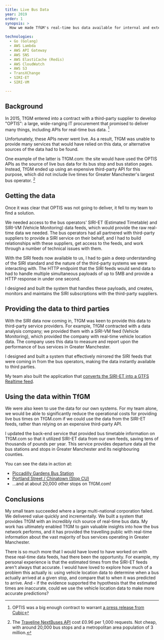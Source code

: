 ```yaml
---
title: Live Bus Data
year: 2019
order: 1
synopsis: >
  How we made TfGM's real-time bus data available for internal and external users

technologies:
  - Go (Golang)
  - AWS Lambda
  - AWS API Gateway
  - AWS SNS
  - AWS ElastiCache (Redis)
  - AWS CloudWatch
  - AWS S3
  - TransXChange
  - SIRI-ET
  - SIRI-VM

---
```

## Background

In 2015, TfGM entered into a contract with a third-party supplier to develop "OPTIS": a large, wide-ranging IT 
procurement that promised to deliver many things, including APIs for real-time bus data. [^1]

[^1]: OPTIS was a big enough contract to warrant [a press release from Cubic](https://www.cubic.com/news-events/news/cubic-deliver-intelligent-travel-platform-transport-greater-manchester)

Unfortunately, these APIs never went live. As a result, TfGM was unable to provide many services that 
would have relied on this data, or alternative sources of the data had to be found.

One example of the latter is TfGM.com: the site would have used the OPTIS APIs as the source of live bus data for its 
bus stop and bus station pages. Instead, TfGM ended up using an expensive third-party API for this purpose, which did 
not include live times for Greater Manchester's largest bus operator. [^2]

[^2]: The [Traveline NextBuses API](https://www.travelinedata.org.uk/traveline-open-data/nextbuses-api/) cost £0.96 per 1,000 requests. Not cheap, with around 20,000 bus stops and a metropolitan area population of 3 million.

## Getting the data

Once it was clear that OPTIS was not going to deliver, it fell to my team to find a solution.

We needed access to the bus operators' SIRI-ET (Estimated Timetable) and SIRI-VM (Vehicle Monitoring) data 
feeds, which would provide the raw real-time data we needed. The bus operators had all partnered with third-party 
suppliers to provide a SIRI service on their behalf, and I had to build relationships with these suppliers, get 
access to the feeds, and work through a number of technical issues with them.

With the SIRI feeds now available to us, I had to gain a deep understanding of the SIRI standard and the nature of 
the third-party systems we were interacting with. The HTTP endpoint that the SIRI feeds would send data to had to handle
multiple simultaneous payloads of up to 5MB and provide a HTTP response in under one second. 

I designed and built the system that handles these payloads, and creates, monitors and maintains the SIRI subscriptions
with the third-party suppliers.

## Providing the data to third parties

With the SIRI data now coming in, TfGM was keen to provide this data to third-party service providers. For example, 
TfGM contracted with a data analysis company; we provided them with a SIRI-VM feed (Vehicle Monitoring), which 
provided the company with real-time vehicle location data. The company uses this data to
measure and report upon the performance of bus services in Greater Manchester.

I designed and built a system that effectively mirrored the SIRI feeds that were coming in from the bus operators,
making the data instantly available to third parties.

My team also built the application that [converts the SIRI-ET into a GTFS Realtime feed](/portfolio/siri-et-to-gtfs-realtime-converter/).

## Using the data within TfGM

We were also keen to use the data for our own systems. For my team alone, we would be able to significantly reduce the 
operational costs for providing live bus times on TfGM.com if we could use the data from the SIRI-ET feeds,
rather than relying on an expensive third-party API.

I updated the back-end service that provided bus timetable information on TfGM.com so that it utilized SIRI-ET data
from our own feeds, saving tens of thousands of pounds per year. This service provides departure data all the bus 
stations and stops in Greater Manchester and its neighbouring counties.

You can see the data in action at:

- [Piccadilly Gardens Bus Station](https://tfgm.com/public-transport/bus/stations/manchester-piccadilly-gardens-bus)
- [Portland Street / Chinatown (Stop CU)](https://tfgm.com/public-transport/bus/stops/1800SB04791)
- ...and at about 20,000 other stops on TfGM.com!

## Conclusions

My small team succeeded where a large multi-national corporation failed. We delivered value quickly and incrementally. 
We built a system that provides TfGM with an incredibly rich source of real-time bus data. My work has ultimately
enabled TfGM to gain valuable insights into how the bus network performs, and it has provided the travelling public 
with real-time information about the vast majority of bus services operating in Greater Manchester.

There is so much more that I would have loved to have worked on with these real-time data feeds, had there been the
opportunity. For example, my personal experience is that the estimated times from the SIRI-ET feeds aren't always 
that accurate. I would have loved to explore how much of a problem this actually is: using vehicle location data to
determine when a bus actually arrived at a given stop, and compare that to when it was predicted to arrive. And -
if the evidence supported the hypothesis that the estimated times are inaccurate, could we use the vehicle location
data to make more accurate predictions?